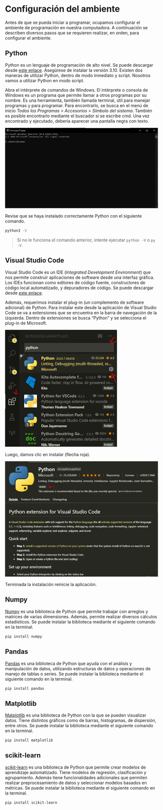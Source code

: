 # Configuración del ambiente

Antes de que se pueda iniciar a programar, ocupamos configurar el ambiente de programación en nuestra computadora. A continuación se describen diversos pasos que se requieren realizar, en orden, para configurar el ambiente.

## Python

Python es un lenguaje de programación de alto nivel. Se puede descargar desde [este enlace](https://www.python.org/). Asegúrese de instalar la versión 3.10. Existen dos maneras de utilizar Python, dentro de modo inmediato y script. Nosotros vamos a utilizar Python en modo script.

Abra el intérprete de comandos de Windows. El intérprete o consola de Windows es un programa que permite llamar a otros programas por su nombre. Es una herramienta, también llamada terminal, útil para manejar programas y para programar. Para encontrarlo, se busca en el menú de inicio *Todos los Programas* > *Accesorios* >
*Símbolo del sistema*. También es posible encontrarlo mediante el buscador si se escribe cmd. Una vez encontrado y ejecutado, debería aparecer una pantalla negra con texto.

![Mercado Python](imgs/WindowsTerminal.PNG)

Revise que se haya instalado correctamente Python con el siguiente comando.

```bash
python3 -V
```

> Si no le funciona el comando anterior, intente ejecutar `python -V` o `py -V`.

## Visual Studio Code

Visual Studio Code es un IDE (*Integrated Development Environment*) que nos permite construir aplicaciones de software desde una interfaz gráfica. Los IDEs funcionan como editores de código fuente, constructores de código local automatizado, y depuradores de código. Se puede descargar desde [este enlace](https://code.visualstudio.com/).

Además, requerimos instalar el plug-in (un complemento de software adicional) de Python. Para instalar este desde la aplicación de Visual Studio Code se va a extensiones que se encuentra en la barra de navegación de la izquierda. Dentro de extensiones se busca “Python” y se selecciona el plug-in de Microsoft.

![Mercado Python](imgs/MarketplacePython.PNG)

Luego, damos clic en instalar (flecha roja).

![Plugin Python](imgs/PythonPlugin.PNG)

Terminada la instalación reinicie la aplicación.

## Numpy

[Numpy](https://numpy.org/) es una biblioteca de Python que permite trabajar con arreglos y matrices de varias dimensiones. Además, permite realizar diversos cálculos estadísticos.
Se puede instalar la biblioteca mediante el siguiente comando en la terminal.

```bash
pip install numpy
```

## Pandas

[Pandas](https://pandas.pydata.org/) es una biblioteca de Python que ayuda con el análisis y manipulación de datos, utilizando estructuras de datos y operaciones de manejo de tablas o series.
Se puede instalar la biblioteca mediante el siguiente comando en la terminal.

```bash
pip install pandas
```

## Matplotlib

[Matplotlib](https://matplotlib.org/) es una biblioteca de Python con la que se pueden visualizar datos. Tiene distintos gráficos como de barras, histogramas, de dispersión, entre otros. Se puede instalar la biblioteca mediante el siguiente comando en la terminal.

```bash
pip install matplotlib
```

## scikit-learn

[scikit-learn](https://scikit-learn.org/stable/) es una biblioteca de Python que permite crear modelos de aprendizaje automatizado. Tiene modelos de regresión, clasificación y agrupamiento. Además tiene funcionalidades adicionales que permiten realizar preprocesamiento de datos y seleccionar modelos basados en métricas.
Se puede instalar la biblioteca mediante el siguiente comando en la terminal.

```bash
pip install scikit-learn
```

